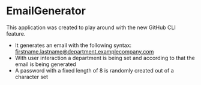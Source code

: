 # EmailGenerator

This application was created to play around with the new GitHub CLI feature.

- It generates an email with the following syntax: firstname.lastname@department.examplecompany.com
- With user interaction a department is being set and according to that the email is being generated
- A password with a fixed length of 8 is randomly created out of a character set
